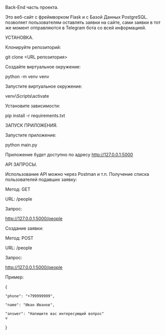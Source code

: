Back-End часть проекта.

Это веб-сайт с фреймворком Flask и с Базой Данных PostgreSQL. позволяет пользователям оставлять заявки на сайте, сами заявки в тот же момент отправляются в Telegram бота со всей информацией.

УСТАНОВКА.

Клонируйте репозиторий:

git clone <URL репозитория>


Создайте виртуальное окружение:

python -m venv venv


Запустите виртуальное окружение:

venv\Scripts\activate


Установите зависимости:

pip install -r requirements.txt


ЗАПУСК ПРИЛОЖЕНИЯ.

Запустите приложение:

python main.py


Приложение будет доступно по адресу http://127.0.0.1:5000


API ЗАПРОСЫ.

Использование API  можно через Postman и т.п.
Получение списка пользователей подавших заявку:


Метод: GET

URL: /people


Запрос:

http://127.0.0.1:5000/people



Создание заявки:


Метод: POST

URL: /people

Запрос:

http://127.0.0.1:5000/people


Пример:

{

    "phone": "+799999999",

    "name": "Иван Иванов",

    "answer": "Напишите вас интересующий вопрос"
    v

}
